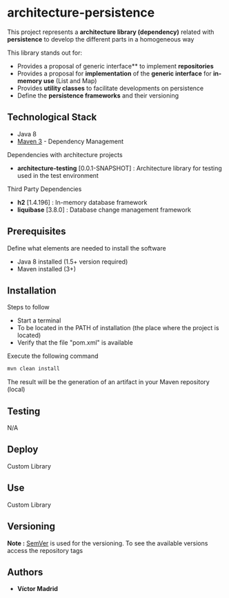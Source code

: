 # architecture-persistence

This project represents a **architecture library (dependency)** related with **persistence** to develop the different parts in a homogeneous way

This library stands out for:

* Provides  a proposal of generic interface** to implement **repositories**
* Provides a proposal for **implementation** of the **generic interface** for **in-memory use** (List and Map)
* Provides **utility classes** to facilitate developments on persistence
* Define the **persistence frameworks** and their versioning


## Technological Stack

* Java 8
* [Maven 3](https://maven.apache.org/) - Dependency Management

Dependencies with architecture projects

* **architecture-testing** [0.0.1-SNAPSHOT] : Architecture library for testing used in the test environment

Third Party Dependencies

* **h2** [1.4.196] : In-memory database framework
* **liquibase** [3.8.0] : Database change management framework


## Prerequisites

Define what elements are needed to install the software

* Java 8 installed (1.5+ version required)
* Maven installed  (3+)


## Installation

Steps to follow

* Start a terminal
* To be located in the PATH of installation (the place where the project is located)
* Verify that the file "pom.xml" is available

Execute the following command

```bash
mvn clean install
```

The result will be the generation of an artifact in your Maven repository (local)


## Testing

N/A


## Deploy

Custom Library


## Use

Custom Library


## Versioning

**Note :** [SemVer](http://semver.org/) is used for the versioning. 
To see the available versions access the repository tags


## Authors

* **Víctor Madrid**
